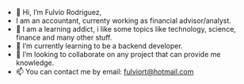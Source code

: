 - 👋 Hi, I’m Fulvio Rodríguez,
- I am an accountant, currenty working as financial advisor/analyst.
- 👀 I am a learning addict, i like some topics like technology, science, finance and many other stuff.
- 🌱 I’m currently learning to be a backend developer.
- 💞️ I’m looking to collaborate on any project that can provide me knowledge.
- 📫 You can contact me by email: fulviort@hotmail.com

<!---
fulviort/fulviort is a ✨ special ✨ repository because its `README.md` (this file) appears on your GitHub profile.
You can click the Preview link to take a look at your changes.
--->
